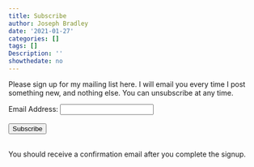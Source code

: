 ```yaml
---
title: Subscribe
author: Joseph Bradley
date: '2021-01-27'
categories: []
tags: []
Description: ''
showthedate: no
---
```


Please sign up for my mailing list here. I will email you every time I post something new, and nothing else. You can unsubscribe at any time. 

<!-- Begin Mailchimp Signup Form -->
<div id="mc_embed_signup">
<form action="https://googlemail.us7.list-manage.com/subscribe/post?u=9696d16e61f4b64aeb23e04bf&amp;id=0e584d802b" method="post" id="mc-embedded-subscribe-form" name="mc-embedded-subscribe-form" class="validate" target="" novalidate>
    <div id="mc_embed_signup_scroll">
<!-- <div class="indicates-required"><span class="asterisk">*</span> indicates required</div> -->
<div class="mc-field-group">
	<label for="mce-EMAIL">Email Address:  <!--<span class="asterisk">*</span>-->
</label>
	<input type="email" value="" name="EMAIL" class="required email" id="mce-EMAIL">
</div>
<br>
	<div id="mce-responses" class="clear">
		<div class="response" id="mce-error-response" style="display:none"></div>
		<div class="response" id="mce-success-response" style="display:none"></div>
	</div>    <!-- real people should not fill this in and expect good things - do not remove this or risk form bot signups-->
    <div style="position: absolute; left: -5000px;" aria-hidden="true"><input type="text" name="b_9696d16e61f4b64aeb23e04bf_0e584d802b" tabindex="-1" value=""></div>
    <div class="clear"><input type="submit" value="Subscribe" name="subscribe" id="mc-embedded-subscribe" class="button buttonSignup"></div>
    </div>
</form>
</div><!--End mc_embed_signup-->
<br>
You should receive a confirmation email after you complete the signup.